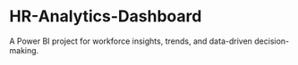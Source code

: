 # HR-Analytics-Dashboard
A Power BI project for workforce insights, trends, and data-driven decision-making.
   
